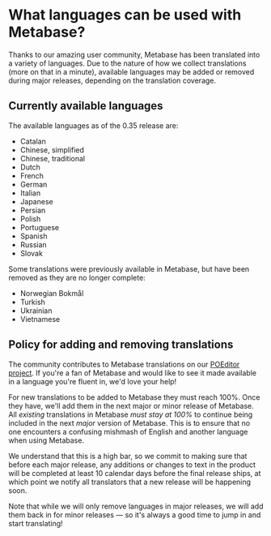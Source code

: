# What languages can be used with Metabase?

Thanks to our amazing user community, Metabase has been translated into a variety of languages. Due to the nature of how we collect translations (more on that in a minute), available languages may be added or removed during major releases, depending on the translation coverage.

## Currently available languages

The available languages as of the 0.35 release are:

- Catalan
- Chinese, simplified
- Chinese, traditional
- Dutch
- French
- German
- Italian
- Japanese
- Persian
- Polish
- Portuguese
- Spanish
- Russian
- Slovak

Some translations were previously available in Metabase, but have been removed as they are no longer complete:

- Norwegian Bokmål
- Turkish
- Ukrainian
- Vietnamese

## Policy for adding and removing translations

The community contributes to Metabase translations on our [POEditor project](https://poeditor.com/join/project/ynjQmwSsGh). If you're a fan of Metabase and would like to see it made available in a language you're fluent in, we'd love your help!

For new translations to be added to Metabase they must reach 100%. Once they have, we'll add them in the next major or minor release of Metabase. All _existing_ translations in Metabase _must stay at 100%_ to continue being included in the next _major_ version of Metabase. This is to ensure that no one encounters a confusing mishmash of English and another language when using Metabase.

We understand that this is a high bar, so we commit to making sure that before each major release, any additions or changes to text in the product will be completed at least 10 calendar days before the final release ships, at which point we notify all translators that a new release will be happening soon.

Note that while we will only remove languages in major releases, we will add them back in for minor releases — so it's always a good time to jump in and start translating!
